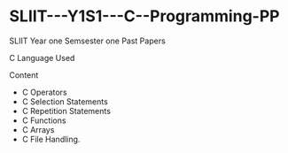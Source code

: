 # SLIIT---Y1S1---C--Programming-PP

SLIIT Year one Semsester one Past Papers

C Language Used 

Content

  * C Operators
  * C Selection Statements
  * C Repetition Statements
  * C Functions
  * C Arrays
  * C File Handling.
